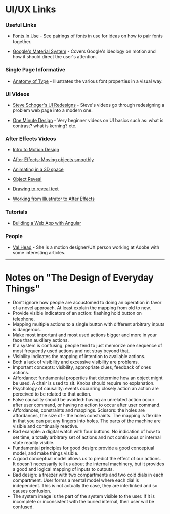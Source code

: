# UI/UX Links

### Useful Links

- [Fonts In Use](https://fontsinuse.com/) - See pairings of fonts in use for ideas on how to pair fonts together.

- [Google's Material System](https://material.io/guidelines/) - Covers Google's ideology on motion and how it should direct the user's attention.

### Single Page Informative

- [Anatomy of Type](https://www.designersinsights.com/designer-resources/anatomy-of-typography/) - Illustrates the various font properties in a visual way.

### UI Videos

- [Steve Schoger's UI Redesigns](https://www.youtube.com/channel/UCxqiDtkXtOCNJdckODHk9YA/videos) - Steve's videos go through redesigning a problem web page into a modern one.

- [One Minute Design](https://www.youtube.com/watch?v=3GireCQwm20&list=PLqcd4_SYxJBE2fAXwlECuZIxMZ2dJnoTK) - Very beginner videos on UI basics such as: what is contrast? what is kerning? etc.

### After Effects Videos

- [Intro to Motion Design](https://www.youtube.com/watch?v=HcHq9XjGuzc)

- [After Effects: Moving objects smoothly](https://www.youtube.com/watch?v=5UCMq4CH5g8)

- [Animating in a 3D space](https://www.youtube.com/watch?v=Axa38beTBvo&t=356s)

- [Object Reveal](https://www.youtube.com/watch?v=7X1ogQfpQQM)

- [Drawing to reveal text](https://www.youtube.com/watch?v=zSlXOIsfjLY)

- [Working from Illustrator to After Effects](https://www.youtube.com/watch?v=LvKkhrUHCE4&t=193s)

### Tutorials

- [Building a Web App with Angular](https://medium.com/@hamedbaatour/build-a-real-world-beautiful-web-app-with-angular-6-a-to-z-ultimate-guide-2018-part-i-e121dd1d55e)

### People

- [Val Head](http://valhead.com/blog/) - She is a motion designer/UX person working at Adobe with some interesting articles.

------------

# Notes on "The Design of Everyday Things"

- Don’t ignore how people are accustomed to doing an operation in favor of a novel approach. At least explain the mapping from old to new.
- Provide visible indicators of an action: flashing hold button on telephone.
- Mapping multiple actions to a single button with different arbitrary inputs is dangerous.
- Make most important and most used actions bigger and more in your face than auxiliary actions.
- If a system is confusing, people tend to just memorize one sequence of most frequently used actions and not stray beyond that.
- Visibility indicates the mapping of intention to available actions.
- Both a lack of visibility and excessive visibility are problems.
- Important concepts: visibility, appropriate clues, feedback of ones actions.
- Affordance: fundamental properties that determine how an object might be used. A chair is used to sit. Knobs should require no explanation.
- Psychology of causality: events occurring closely action an action are perceived to be related to that action.
- False causality should be avoided: having an unrelated action occur after user command, or having no action to occur after user command.
- Affordances, constraints and mappings. Scissors: the holes are affordances, the size of - the holes constraints. The mapping is flexible in that you can put any fingers into holes. The parts of the machine are visible and continually reactive.
- Bad example: a digital watch with four buttons. No indication of how to set time, a totally arbitrary set of actions and not continuous or internal state readily visible.
- Fundamental principles for good design: provide a good conceptual model, and make things visible.
- A good conceptual model allows us to predict the effect of our actions. It doesn’t necessarily tell us about the internal machinery, but it provides a good and logical mapping of inputs to outputs.
- Bad design: a freezer with two compartments and two cold dials in each compartment. User forms a mental model where each dial is independent. This is not actually the case, they are interlinked and so causes confusion.
- The system image is the part of the system visible to the user. If it is incomplete or inconsistent with the buried internal, then user will be confused.
